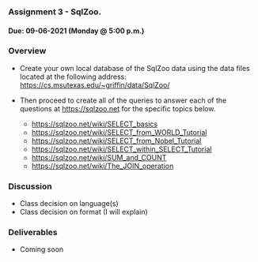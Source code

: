 ### Assignment 3 - SqlZoo.
#### Due: 09-06-2021 (Monday @ 5:00 p.m.)

### Overview

- Create your own local database of the SqlZoo data using the data files located at the following address:
https://cs.msutexas.edu/~griffin/data/SqlZoo/

- Then proceed to create all of the queries to answer each of the questions at https://sqlzoo.net for the specific topics below.
  * https://sqlzoo.net/wiki/SELECT_basics
  * https://sqlzoo.net/wiki/SELECT_from_WORLD_Tutorial
  * https://sqlzoo.net/wiki/SELECT_from_Nobel_Tutorial
  * https://sqlzoo.net/wiki/SELECT_within_SELECT_Tutorial
  * https://sqlzoo.net/wiki/SUM_and_COUNT
  * https://sqlzoo.net/wiki/The_JOIN_operation

### Discussion 

- Class decision on language(s)
- Class decision on format (I will explain)

### Deliverables

- Coming soon